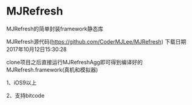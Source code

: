 # MJRefresh
MJRefresh的简单封装framework静态库

MJRefresh源代码(https://github.com/CoderMJLee/MJRefresh) 下载日期 2017年10月12日15:30:28

clone项目之后直接运行MJRefreshAgg即可得到编译好的MJRefresh.framework(真机和模拟器)

1、iOS9以上

2、支持bitcode

